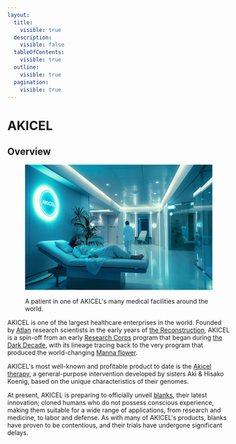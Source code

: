 ```yaml
---
layout:
  title:
    visible: true
  description:
    visible: false
  tableOfContents:
    visible: true
  outline:
    visible: true
  pagination:
    visible: true
---
```


# AKICEL

## Overview

<figure><img src="../../../.gitbook/assets/akicel.png" alt=""><figcaption><p>A patient in one of AKICEL's many medical facilities around the world.</p></figcaption></figure>

AKICEL is one of the largest healthcare enterprises in the world. Founded by [Atlan](../key-locations/atla.md) research scientists in the early years of [the Reconstruction](../../history/the-reconstruction.md), AKICEL is a spin-off from an early [Research Corps](../history/the-research-corps.md) program that began during [the Dark Decade](../../history/the-dark-decade.md), with its lineage tracing back to the very program that produced the world-changing [Manna flower](../history/the-manna-flower.md).

AKICEL's most well-known and profitable product to date is the [Akicel therapy](../health-and-medicine/akicel-therapy.md), a general-purpose intervention developed by sisters Aki & Hisako Koenig, based on the unique characteristics of their genomes.

At present, AKICEL is preparing to officially unveil [blanks](../health-and-medicine/blanks.md), their latest innovation; cloned humans who do not possess conscious experience, making them suitable for a wide range of applications, from research and medicine, to labor and defense. As with many of AKICEL's products, blanks have proven to be contentious, and their trials have undergone significant delays.
